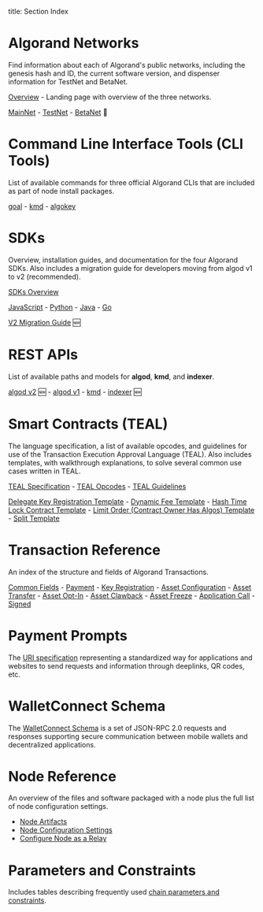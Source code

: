 title: Section Index

# Algorand Networks
Find information about each of Algorand's public networks, including the genesis hash and ID, the current software version, and dispenser information for TestNet and BetaNet.

[Overview](./algorand-networks/index.md) - Landing page with overview of the three networks.

[MainNet](./algorand-networks/mainnet.md) - [TestNet](./algorand-networks/testnet.md) - [BetaNet](./algorand-networks/betanet.md) 🔷

# Command Line Interface Tools (CLI Tools)
List of available commands for three official Algorand CLIs that are included as part of node install packages.

[goal](./cli/goal/goal) - [kmd](./cli/kmd/kmd) - [algokey](./cli/algokey/algokey)

# SDKs

Overview, installation guides, and documentation for the four Algorand SDKs. Also includes a migration guide for developers moving from algod v1 to v2 (recommended).

[SDKs Overview](sdks/index.md)

[JavaScript](sdks/index.md#javascript) - [Python](sdks/index.md#python) - [Java](sdks/index.md#java) - [Go](sdks/index.md#go) 

[V2 Migration Guide](./sdks/migration.md) 🆕

# REST APIs

List of available paths and models for **algod**, **kmd**, and **indexer**.

[algod v2](./rest-apis/algod/v2.md) 🆕 - [algod v1](./rest-apis/algod/v1.md) - [kmd](./rest-apis/kmd.md) - [indexer](./rest-apis/indexer.md) 🆕

# Smart Contracts (TEAL)

The language specification, a list of available opcodes, and guidelines for use of the Transaction Execution Approval Language (TEAL). Also includes templates, with walkthrough explanations, to solve several common use cases written in TEAL.

[TEAL Specification](./teal/specification.md) - [TEAL Opcodes](./teal/opcodes.md) - [TEAL Guidelines](./teal/guidelines.md)


[Delegate Key Registration Template](./teal/templates/delegate_keyreg.md) - [Dynamic Fee Template](./teal/templates/dynamic_fee.md) - [Hash Time Lock Contract Template](./teal/templates/htlc.md) - [Limit Order (Contract Owner Has Algos) Template](./teal/templates/limit_ordera.md) - [Split Template](./teal/templates/split.md)

# Transaction Reference

An index of the structure and fields of Algorand Transactions.

[Common Fields](./transactions.md#common-fields) - [Payment](transactions.md#payment-transaction) - [Key Registration](transactions.md#key-registration-transaction) - [Asset Configuration](./transactions.md#asset-configuration-transaction) - [Asset Transfer](./transactions.md#asset-transfer-transaction) - [Asset Opt-In](./transactions.md#asset-accept-transaction) - [Asset Clawback](./transactions.md#asset-clawback-transaction) - [Asset Freeze](./transactions.md#asset-freeze-transaction) - [Application Call](./transactions.md#application-call-transaction) - [Signed](./transactions.md#signed-transaction)

# Payment Prompts

The [URI specification](payment_prompts.md) representing a standardized way for applications and websites to send requests and information through deeplinks, QR codes, etc. 

# WalletConnect Schema

The [WalletConnect Schema](./walletconnect-schema.md) is a set of JSON-RPC 2.0 requests and responses supporting secure communication between mobile wallets and decentralized applications.

# Node Reference

An overview of the files and software packaged with a node plus the full list of node configuration settings.

- [Node Artifacts](./node/artifacts.md) 
- [Node Configuration Settings](./node/config.md) 
- [Configure Node as a Relay](./node/relay.md)

# Parameters and Constraints

Includes tables describing frequently used [chain parameters and constraints](./parameter_tables.md).